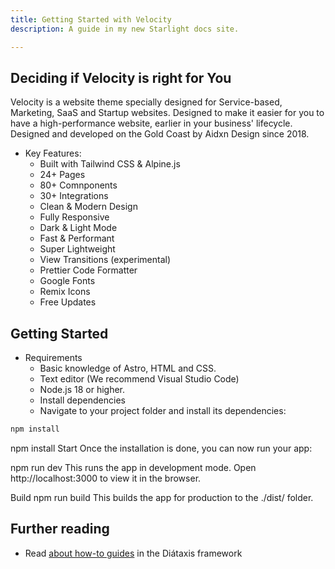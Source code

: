 ```yaml
---
title: Getting Started with Velocity
description: A guide in my new Starlight docs site.

---
```



## Deciding if Velocity is right for You


Velocity is a website theme specially designed for Service-based, Marketing, SaaS and Startup websites. Designed to make it easier for you to have a high-performance website, earlier in your business' lifecycle. Designed and developed on the Gold Coast by Aidxn Design since 2018.

- Key Features:
   - Built with Tailwind CSS & Alpine.js
   - 24+ Pages
   - 80+ Comnponents
   - 30+ Integrations
   - Clean & Modern Design
   - Fully Responsive
   - Dark & Light Mode
   - Fast & Performant
   - Super Lightweight
   - View Transitions (experimental)
   - Prettier Code Formatter
   - Google Fonts
   - Remix Icons
   - Free Updates


## Getting Started
- Requirements
    - Basic knowledge of Astro, HTML and CSS.
    - Text editor (We recommend Visual Studio Code)
    - Node.js 18 or higher.
    - Install dependencies
    - Navigate to your project folder and install its dependencies:

```bash title="Install Velocity's dependencies…"
npm install
```

npm install
Start
Once the installation is done, you can now run your app:

npm run dev
This runs the app in development mode. Open http://localhost:3000 to view it in the browser.

Build
npm run build
This builds the app for production to the ./dist/ folder.


## Further reading

- Read [about how-to guides](https://diataxis.fr/how-to-guides/) in the Diátaxis framework
